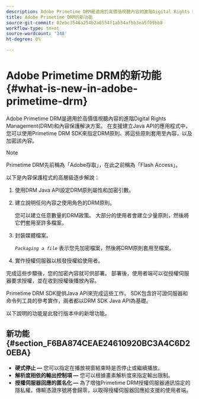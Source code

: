 ```yaml
---
description: Adobe Primetime DRM是適用於高價值視聽內容的進階Digital Rights Management(DRM)和內容保護解決方案。 在支援建立Java API的應用程式中，您可以使用Primetime DRM SDK來指定DRM原則、將這些原則套用至內容，以及加密該內容。
title: Adobe Primetime DRM的新功能
source-git-commit: 02ebc3548a254b2a6554f1ab34afbb3ea5f09bb8
workflow-type: tm+mt
source-wordcount: '348'
ht-degree: 0%

---
```


# Adobe Primetime DRM的新功能{#what-is-new-in-adobe-primetime-drm}

Adobe Primetime DRM是適用於高價值視聽內容的進階Digital Rights Management(DRM)和內容保護解決方案。 在支援建立Java API的應用程式中，您可以使用Primetime DRM SDK來指定DRM原則、將這些原則套用至內容，以及加密該內容。

>[!NOTE]
>
>Primetime DRM先前稱為「Adobe存取」，在此之前稱為「Flash Access」。

以下是內容保護程式的高層級逐步解說：

1. 使用DRM Java API設定DRM原則屬性和加密引數。
1. 建立說明任何內容之使用角色的DRM原則。

   您可以建立任意數量的DRM政策。 大部分的使用者會建立少量原則，然後將它們套用至許多檔案。
1. 封裝媒體檔案。

   *`Packaging a file`* 表示您先加密檔案，然後將DRM原則套用至檔案。
1. 實作授權伺服器以核發授權給使用者。

完成這些步驟後，您的加密內容就可供部署。 部署後，使用者端可以從授權伺服器要求授權，並在收到授權後播放內容。

Primetime DRM SDK提供Java API來完成這些工作。 SDK包含許可證伺服器和命令列工具的參考實作，兩者都以DRM SDK Java API為基礎。

以下說明的功能是此發行版本中的新增功能。

## 新功能 {#section_F6BA874CEAE24610920BC3A4C6D20EBA}

* **硬式停止 —** 您可以指定在播放視窗結束時是否停止或繼續播放。
* **解析度相依的輸出控制項 —** 您可以根據畫素解析度來指定輸出限制。
* **授權伺服器回應的匿名化 —** 為了增強Primetime DRM授權伺服器通訊協定的隱私權，傳輸憑證序號將會歸零，以取得授權伺服器回應給支援的使用者端。
